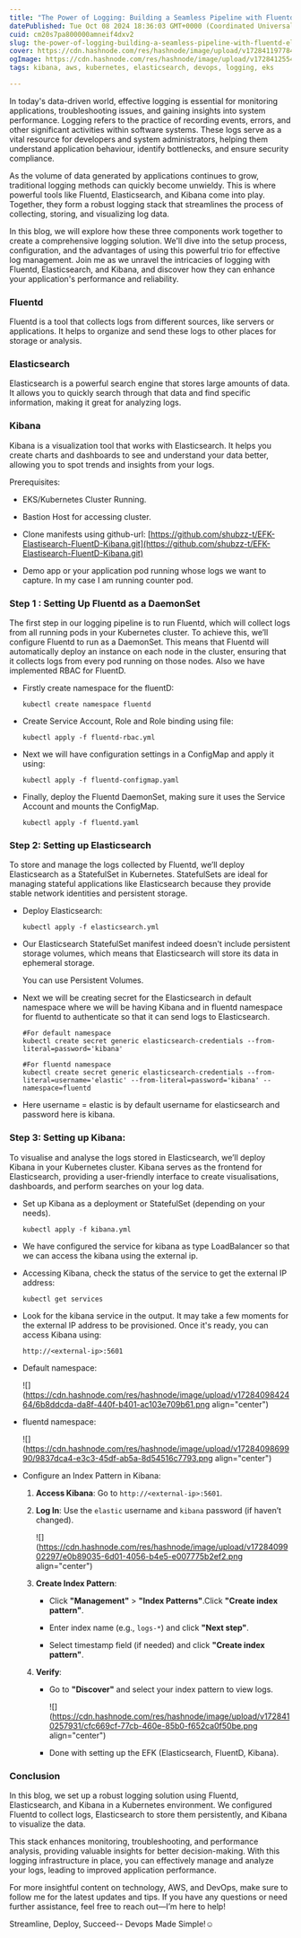 ```yaml
---
title: "The Power of Logging: Building a Seamless Pipeline with Fluentd, Elasticsearch, and Kibana"
datePublished: Tue Oct 08 2024 18:36:03 GMT+0000 (Coordinated Universal Time)
cuid: cm20s7pa800000amneif4dxv2
slug: the-power-of-logging-building-a-seamless-pipeline-with-fluentd-elasticsearch-and-kibana
cover: https://cdn.hashnode.com/res/hashnode/image/upload/v1728411977847/bd95b10e-8fff-46ac-8ad6-d42e9eddc871.png
ogImage: https://cdn.hashnode.com/res/hashnode/image/upload/v1728412554716/6484086d-cc02-4ca4-8e01-2a7bc079ce8e.png
tags: kibana, aws, kubernetes, elasticsearch, devops, logging, eks

---
```


In today's data-driven world, effective logging is essential for monitoring applications, troubleshooting issues, and gaining insights into system performance. Logging refers to the practice of recording events, errors, and other significant activities within software systems. These logs serve as a vital resource for developers and system administrators, helping them understand application behaviour, identify bottlenecks, and ensure security compliance.

As the volume of data generated by applications continues to grow, traditional logging methods can quickly become unwieldy. This is where powerful tools like Fluentd, Elasticsearch, and Kibana come into play. Together, they form a robust logging stack that streamlines the process of collecting, storing, and visualizing log data.

In this blog, we will explore how these three components work together to create a comprehensive logging solution. We'll dive into the setup process, configuration, and the advantages of using this powerful trio for effective log management. Join me as we unravel the intricacies of logging with Fluentd, Elasticsearch, and Kibana, and discover how they can enhance your application's performance and reliability.

### Fluentd

Fluentd is a tool that collects logs from different sources, like servers or applications. It helps to organize and send these logs to other places for storage or analysis.

### Elasticsearch

Elasticsearch is a powerful search engine that stores large amounts of data. It allows you to quickly search through that data and find specific information, making it great for analyzing logs.

### Kibana

Kibana is a visualization tool that works with Elasticsearch. It helps you create charts and dashboards to see and understand your data better, allowing you to spot trends and insights from your logs.

Prerequisites:

* EKS/Kubernetes Cluster Running.
    
* Bastion Host for accessing cluster.
    
* Clone manifests using github-url: [https://github.com/shubzz-t/EFK-Elastisearch-FluentD-Kibana.git](https://github.com/shubzz-t/EFK-Elastisearch-FluentD-Kibana.git)
    
* Demo app or your application pod running whose logs we want to capture. In my case I am running counter pod.
    

### Step 1 : Setting Up Fluentd as a DaemonSet

The first step in our logging pipeline is to run Fluentd, which will collect logs from all running pods in your Kubernetes cluster. To achieve this, we’ll configure Fluentd to run as a DaemonSet. This means that Fluentd will automatically deploy an instance on each node in the cluster, ensuring that it collects logs from every pod running on those nodes. Also we have implemented RBAC for FluentD.

* Firstly create namespace for the fluentD:
    
    ```plaintext
    kubectl create namespace fluentd
    ```
    
* Create Service Account, Role and Role binding using file:
    
    ```plaintext
    kubectl apply -f fluentd-rbac.yml
    ```
    
* Next we will have configuration settings in a ConfigMap and apply it using:
    
    ```plaintext
    kubectl apply -f fluentd-configmap.yaml
    ```
    
* Finally, deploy the Fluentd DaemonSet, making sure it uses the Service Account and mounts the ConfigMap.
    
    ```plaintext
    kubectl apply -f fluentd.yaml
    ```
    

### Step 2: Setting up Elasticsearch

To store and manage the logs collected by Fluentd, we’ll deploy Elasticsearch as a StatefulSet in Kubernetes. StatefulSets are ideal for managing stateful applications like Elasticsearch because they provide stable network identities and persistent storage.

* Deploy Elasticsearch:
    
    ```plaintext
    kubectl apply -f elasticsearch.yml
    ```
    
* Our Elasticsearch StatefulSet manifest indeed doesn't include persistent storage volumes, which means that Elasticsearch will store its data in ephemeral storage.
    
    You can use Persistent Volumes.
    
* Next we will be creating secret for the Elasticsearch in default namespace where we will be having Kibana and in fluentd namespace for fluentd to authenticate so that it can send logs to Elasticsearch.
    
    ```plaintext
    #For default namespace
    kubectl create secret generic elasticsearch-credentials --from-literal=password='kibana'
    
    #For fluentd namespace
    kubectl create secret generic elasticsearch-credentials --from-literal=username='elastic' --from-literal=password='kibana' --namespace=fluentd
    ```
    
* Here username = elastic is by default username for elasticsearch and password here is kibana.
    

### Step 3: Setting up Kibana:

To visualise and analyse the logs stored in Elasticsearch, we’ll deploy Kibana in your Kubernetes cluster. Kibana serves as the frontend for Elasticsearch, providing a user-friendly interface to create visualisations, dashboards, and perform searches on your log data.

* Set up Kibana as a deployment or StatefulSet (depending on your needs).
    
    ```plaintext
    kubectl apply -f kibana.yml
    ```
    
* We have configured the service for kibana as type LoadBalancer so that we can access the kibana using the external ip.
    
* Accessing Kibana, check the status of the service to get the external IP address:
    
    ```plaintext
    kubectl get services
    ```
    
* Look for the kibana service in the output. It may take a few moments for the external IP address to be provisioned. Once it's ready, you can access Kibana using:
    
    ```plaintext
    http://<external-ip>:5601
    ```
    
* Default namespace:
    
    ![](https://cdn.hashnode.com/res/hashnode/image/upload/v1728409842464/6b8ddcda-da8f-440f-b401-ac103e709b61.png align="center")
    
* fluentd namespace:
    
    ![](https://cdn.hashnode.com/res/hashnode/image/upload/v1728409869990/9837dca4-e3c3-45df-ab5a-8d54516c7793.png align="center")
    
* Configure an Index Pattern in Kibana:
    
    1. **Access Kibana**: Go to `http://<external-ip>:5601`.
        
    2. **Log In**: Use the `elastic` username and `kibana` password (if haven’t changed).
        
        ![](https://cdn.hashnode.com/res/hashnode/image/upload/v1728409902297/e0b89035-6d01-4056-b4e5-e007775b2ef2.png align="center")
        
    3. **Create Index Pattern**:
        
        * Click **"Management"** &gt; **"Index Patterns"**.Click **"Create index pattern"**.
            
        * Enter index name (e.g., `logs-*`) and click **"Next step"**.
            
        * Select timestamp field (if needed) and click **"Create index pattern"**.
            
    4. **Verify**:
        
        * Go to **"Discover"** and select your index pattern to view logs.
            
            ![](https://cdn.hashnode.com/res/hashnode/image/upload/v1728410257931/cfc669cf-77cb-460e-85b0-f652ca0f50be.png align="center")
            
        * Done with setting up the EFK (Elasticsearch, FluentD, Kibana).
            

### Conclusion

In this blog, we set up a robust logging solution using Fluentd, Elasticsearch, and Kibana in a Kubernetes environment. We configured Fluentd to collect logs, Elasticsearch to store them persistently, and Kibana to visualize the data.

This stack enhances monitoring, troubleshooting, and performance analysis, providing valuable insights for better decision-making. With this logging infrastructure in place, you can effectively manage and analyze your logs, leading to improved application performance.

For more insightful content on technology, AWS, and DevOps, make sure to follow me for the latest updates and tips. If you have any questions or need further assistance, feel free to reach out—I’m here to help!

Streamline, Deploy, Succeed-- Devops Made Simple!☺️